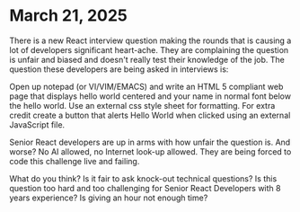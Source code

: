 # March 21, 2025

There is a new React interview question making the rounds that is causing a lot of developers significant heart-ache. They are complaining the question is unfair and biased and doesn't really test their knowledge of the job. The question these developers are being asked in interviews is: 

Open up notepad (or VI/VIM/EMACS) and write an HTML 5 compliant web page that displays hello world centered and your name in normal font below the hello world. Use an external css style sheet for formatting. For extra credit create a button that alerts Hello World when clicked using an external JavaScript file. 

Senior React developers are up in arms with how unfair the question is. And worse? No AI allowed, no Internet look-up allowed. They are being forced to code this challenge live and failing. 

What do you think? Is it fair to ask knock-out technical questions? Is this question too hard and too challenging for Senior React Developers with 8 years experience? Is giving an hour not enough time?
